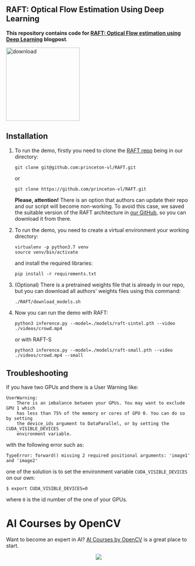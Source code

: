
## RAFT: Optical Flow Estimation Using Deep Learning

**This repository contains code for [RAFT: Optical Flow estimation using Deep Learning](https://learnopencv.com/optical-flow-using-deep-learning-raft) blogpost**.

[<img src="https://learnopencv.com/wp-content/uploads/2022/07/download-button-e1657285155454.png" alt="download" width="200">](https://www.dropbox.com/sh/p5kzzonq1wongjd/AADHW2hGKtpL4PVjmPAc4vCTa?dl=1)

## Installation

1. To run the demo, firstly you need to clone the [RAFT repo](https://github.com/princeton-vl/RAFT) being in our directory:

   ```Shell
   git clone git@github.com:princeton-vl/RAFT.git
   ```

   or

   ```Shell
   git clone https://github.com/princeton-vl/RAFT.git
   ```

   **Please, attention!** There is an option that authors can update their repo and our script will become non-working.
   To avoid this case, we saved the suitable version of the RAFT architecture in 
   [our GitHub](https://github.com/MaximKuklin/RAFT), so you can download it from there. 

2. To run the demo, you need to create a virtual environment your working directory:

   ```Shell
   virtualenv -p python3.7 venv
   source venv/bin/activate
   ```

   and install the required libraries:

   ```
   pip install -r requirements.txt
   ```

3. (Optional) There is a pretrained weights file that is already in our repo, but you can download all authors' weights files using this command:

   ```
   ./RAFT/download_models.sh
   ```

4. Now you can run the demo with RAFT:
   
   ```
   python3 inference.py --model=./models/raft-sintel.pth --video ./videos/crowd.mp4
   ```
   
   or with RAFT-S
   ```
   python3 inference.py --model=./models/raft-small.pth --video ./videos/crowd.mp4 --small
   ```
## Troubleshooting

If you have two GPUs and there is a User Warning like:

```Shell
UserWarning:
    There is an imbalance between your GPUs. You may want to exclude GPU 1 which
    has less than 75% of the memory or cores of GPU 0. You can do so by setting
    the device_ids argument to DataParallel, or by setting the CUDA_VISIBLE_DEVICES
    environment variable.
```

with the following error such as:

```Shell
TypeError: forward() missing 2 required positional arguments: 'image1' and 'image2'
```

one of the solution is to set the environment variable `CUDA_VISIBLE_DEVICES` on our own:

```
$ export CUDA_VISIBLE_DEVICES=0
```

where `0` is the id number of the one of your GPUs.

# AI Courses by OpenCV

Want to become an expert in AI? [AI Courses by OpenCV](https://opencv.org/courses/) is a great place to start. 

<a href="https://opencv.org/courses/">
<p align="center"> 
<img src="https://www.learnopencv.com/wp-content/uploads/2020/04/AI-Courses-By-OpenCV-Github.png">
</p>
</a>